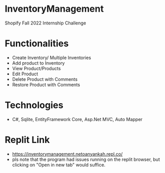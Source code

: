 # InventoryManagement
 Shopify Fall 2022 Internship Challenge

# Functionalities
* Create Inventory/ Multiple Inventories
* Add product to Inventory
* View Product/Products
* Edit Product
* Delete Product with Comments
* Restore Product with Comments

# Technologies
* C#, Sqlite, EntityFramework Core, Asp.Net MVC, Auto Mapper 

# Replit Link
* https://inventorymanagement.netoanyankah.repl.co/
* pls note that the program had issues running on the replit browser, but clicking on "Open in new tab" would suffice.
